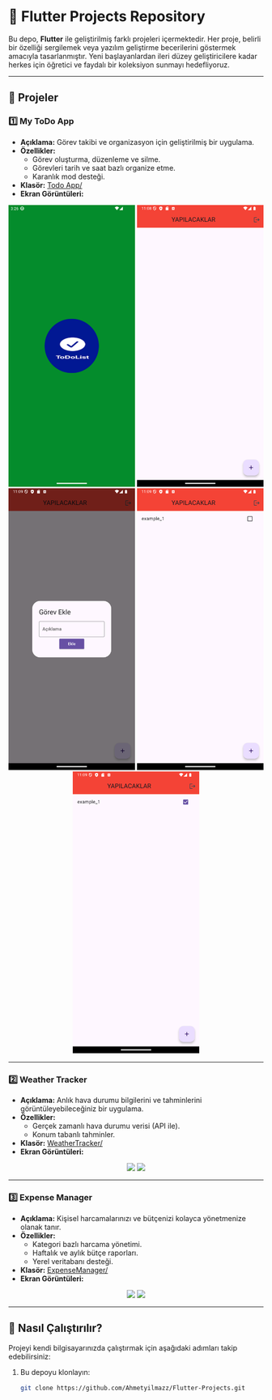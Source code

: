 # 🌟 **Flutter Projects Repository**

Bu depo, **Flutter** ile geliştirilmiş farklı projeleri içermektedir. Her proje, belirli bir özelliği sergilemek veya yazılım geliştirme becerilerini göstermek amacıyla tasarlanmıştır. Yeni başlayanlardan ileri düzey geliştiricilere kadar herkes için öğretici ve faydalı bir koleksiyon sunmayı hedefliyoruz.

---

## 📁 **Projeler**

### 1️⃣ **My ToDo App**
- **Açıklama:** Görev takibi ve organizasyon için geliştirilmiş bir uygulama.
- **Özellikler:**
  - Görev oluşturma, düzenleme ve silme.
  - Görevleri tarih ve saat bazlı organize etme.
  - Karanlık mod desteği.
- **Klasör:** [Todo App/](./todo_sqlite/)
- **Ekran Görüntüleri:**
<div align="center">
  <img src="./todo_sqlite/app_screenshot/Screenshot_1720625162.png" width="250"/>
  <img src="./todo_sqlite/app_screenshot/Screenshot_1723979305.png" width="250"/>
  <img src="./todo_sqlite/app_screenshot/Screenshot_1723979352.png" width="250"/>
  <img src="./todo_sqlite/app_screenshot/Screenshot_1723979362.png" width="250"/>
  <img src="./todo_sqlite/app_screenshot/Screenshot_1723979365.png" width="250"/>
</div>

---

### 2️⃣ **Weather Tracker**
- **Açıklama:** Anlık hava durumu bilgilerini ve tahminlerini görüntüleyebileceğiniz bir uygulama.
- **Özellikler:**
  - Gerçek zamanlı hava durumu verisi (API ile).
  - Konum tabanlı tahminler.
- **Klasör:** [WeatherTracker/](./WeatherTracker/)
- **Ekran Görüntüleri:**
<div align="center">
  <img src="./WeatherTracker/Screenshots/weather1.png" width="250"/>
  <img src="./WeatherTracker/Screenshots/weather2.png" width="250"/>
</div>

---

### 3️⃣ **Expense Manager**
- **Açıklama:** Kişisel harcamalarınızı ve bütçenizi kolayca yönetmenize olanak tanır.
- **Özellikler:**
  - Kategori bazlı harcama yönetimi.
  - Haftalık ve aylık bütçe raporları.
  - Yerel veritabanı desteği.
- **Klasör:** [ExpenseManager/](./ExpenseManager/)
- **Ekran Görüntüleri:**
<div align="center">
  <img src="./ExpenseManager/Screenshots/expense1.png" width="250"/>
  <img src="./ExpenseManager/Screenshots/expense2.png" width="250"/>
</div>

---

## 🔧 **Nasıl Çalıştırılır?**
Projeyi kendi bilgisayarınızda çalıştırmak için aşağıdaki adımları takip edebilirsiniz:

1. Bu depoyu klonlayın:
   ```bash
   git clone https://github.com/Ahmetyilmazz/Flutter-Projects.git

